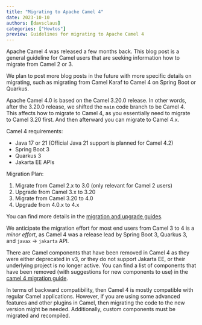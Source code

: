 ```yaml
---
title: "Migrating to Apache Camel 4"
date: 2023-10-10
authors: [davsclaus]
categories: ["Howtos"]
preview: Guidelines for migrating to Apache Camel 4
---
```


Apache Camel 4 was released a few months back. This blog post is a general guideline for Camel users
that are seeking information how to migrate from Camel 2 or 3.

We plan to post more blog posts in the future with more specific details on migrating, such as migrating from Camel Karaf
to Camel 4 on Spring Boot or Quarkus. 

Apache Camel 4.0 is based on the Camel 3.20.0 release. In other words, after the 3.20.0 release, we shifted the `main`
code branch to be Camel 4. This affects how to migrate to Camel 4, as you essentially need to migrate to Camel 3.20 first.
And then afterward you can migrate to Camel 4.x.

Camel 4 requirements:

- Java 17 or 21 (Official Java 21 support is planned for Camel 4.2)
- Spring Boot 3
- Quarkus 3
- Jakarta EE APIs

Migration Plan:

1. Migrate from Camel 2.x to 3.0 (only relevant for Camel 2 users)
2. Upgrade from Camel 3.x to 3.20
3. Migrate from Camel 3.20 to 4.0
4. Upgrade from 4.0.x to 4.x

You can find more details in the [migration and upgrade guides](/manual/migration-and-upgrade.html).

We anticipate the migration effort for most end users from Camel 3 to 4 is a _minor effort_, as Camel 4
was a release lead by Spring Boot 3, Quarkus 3, and `javax` -> `jakarta` API. 

There are Camel components that have been removed in Camel 4 as they were either deprecated in v3, or they do
not support Jakarta EE, or their underlying project is no longer active. You can find a list of components
that have been removed (with suggestions for new components to use) in the [camel 4 migration guide](manual/camel-4-migration-guide.html).

In terms of backward compatibility, then Camel 4 is mostly compatible with regular Camel applications.
However, if you are using some advanced features and other plugins in Camel, then migrating
the code to the new version might be needed. Additionally, custom components must be migrated and recompiled.
